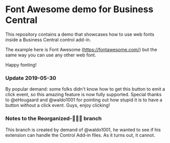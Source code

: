# Font Awesome demo for Business Central

This repository contains a demo that showcases how to use web fonts inside a Business
Central control add-in.

The example here is Font Awesome (https://fontawesome.com/) but the same way you can
use any other web font.

Happy fonting!

### Update 2019-05-30

By popular demand: some folks didn't know how to get this button to emit a click event,
so this amazing feature is now fully supported. Special thanks to @eHougaard and 
@waldo1001 for pointing out how stupid it is to have a button without a click event. Guys,
enjoy clicking!

### Notes to the Reorganized-💩💩💩 branch

This branch is created by demand of @waldo1001, he wanted to see if his extension can
handle the Control Add-in files. As it turns out, it cannot.